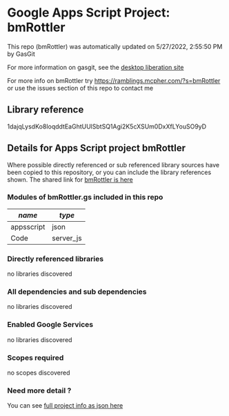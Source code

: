 # Google Apps Script Project: bmRottler
This repo (bmRottler) was automatically updated on 5/27/2022, 2:55:50 PM by GasGit

For more information on gasgit, see the [desktop liberation site](https://ramblings.mcpher.com/drive-sdk-and-github/migrategasgit/ "desktop liberation")

For more info on bmRottler try https://ramblings.mcpher.com/?s=bmRottler or use the issues section of this repo to contact me
## Library reference
1dajqLysdKo8IoqddtEaGhtUUlSbtSQ1Agi2K5cXSUm0DxXfLYouSO9yD


## Details for Apps Script project bmRottler
Where possible directly referenced or sub referenced library sources have been copied to this repository, or you can include the library references shown. 
The shared link for [bmRottler is here](https://script.google.com/d/1dajqLysdKo8IoqddtEaGhtUUlSbtSQ1Agi2K5cXSUm0DxXfLYouSO9yD/edit?usp=sharing "open in the GAS IDE")

### Modules of bmRottler.gs included in this repo
*name*|*type*
--- | --- 
appsscript| json
Code| server_js
### Directly referenced libraries
no libraries discovered
### All dependencies and sub dependencies
no libraries discovered
### Enabled Google Services
no libraries discovered
### Scopes required
no scopes discovered
### Need more detail ?
You can see [full project info as json here](info.json)
